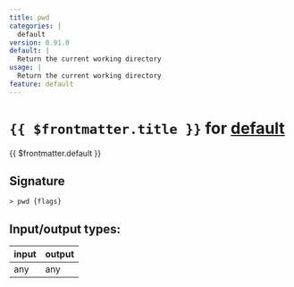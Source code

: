 ```yaml
---
title: pwd
categories: |
  default
version: 0.91.0
default: |
  Return the current working directory
usage: |
  Return the current working directory
feature: default
---
```

<!-- This file is automatically generated. Please edit the command in https://github.com/nushell/nushell instead. -->

# `{{ $frontmatter.title }}` for [default](/commands/categories/default.md)

<div class='command-title'>{{ $frontmatter.default }}</div>

## Signature

```> pwd {flags} ```


## Input/output types:

| input | output |
| ----- | ------ |
| any   | any    |
